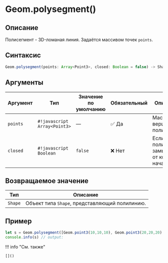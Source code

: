 # Geom.polysegment()

## Описание
Полисегмент - 3D-ломаная линия. Задаётся массивом точек `points`.

## Синтаксис
```javascript
Geom.polysegment(points: Array<Point3>, closed: Boolean = false) -> Shape
```

## Аргументы

| Аргумент     | Тип                  | Значение по умолчанию | Обязательный        | Описание                                              |
|--------------|-----------------------|----------------------|---------------------|--------------------------------------------------------|
| `points`     | `#!javascript Array<Point3>`     | —                    | :white_check_mark: Да | Массив вершин полилинии.                                |
| `closed`     | `#!javascript Boolean`| `false`              | ❌ Нет              | Если `true`, полилиния замыкается от конца к началу.    |

## Возвращаемое значение

| Тип      | Описание                             |
|----------|--------------------------------------|
| `Shape`  | Объект типа `Shape`, представляющий полилинию. |

## Пример
```javascript linenums="1"
let s = Geom.polysegment([Geom.point3(10,10,10), Geom.point3(20,20,20), Geom.point3(30,30,30)])
console.info(s) // output:
```

!!! info "См. также"

    []()

